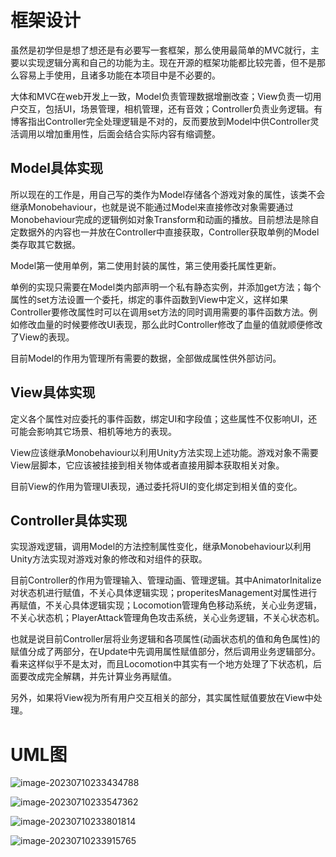 # 框架设计

虽然是初学但是想了想还是有必要写一套框架，那么使用最简单的MVC就行，主要以实现逻辑分离和自己的功能为主。现在开源的框架功能都比较完善，但不是那么容易上手使用，且诸多功能在本项目中是不必要的。

大体和MVC在web开发上一致，Model负责管理数据增删改查；View负责一切用户交互，包括UI，场景管理，相机管理，还有音效；Controller负责业务逻辑。有博客指出Controller完全处理逻辑是不对的，反而要放到Model中供Controller灵活调用以增加重用性，后面会结合实际内容有缩调整。

## Model具体实现

所以现在的工作是，用自己写的类作为Model存储各个游戏对象的属性，该类不会继承Monobehaviour，也就是说不能通过Model来直接修改对象需要通过Monobehaviour完成的逻辑例如对象Transform和动画的播放。目前想法是除自定数据外的内容也一并放在Controller中直接获取，Controller获取单例的Model类存取其它数据。

Model第一使用单例，第二使用封装的属性，第三使用委托属性更新。

单例的实现只需要在Model类内部声明一个私有静态实例，并添加get方法；每个属性的set方法设置一个委托，绑定的事件函数到View中定义，这样如果Controller要修改属性时可以在调用set方法的同时调用需要的事件函数方法。例如修改血量的时候要修改UI表现，那么此时Controller修改了血量的值就顺便修改了View的表现。

目前Model的作用为管理所有需要的数据，全部做成属性供外部访问。

## View具体实现

定义各个属性对应委托的事件函数，绑定UI和字段值；这些属性不仅影响UI，还可能会影响其它场景、相机等地方的表现。

View应该继承Monobehaviour以利用Unity方法实现上述功能。游戏对象不需要View层脚本，它应该被挂接到相关物体或者直接用脚本获取相关对象。

目前View的作用为管理UI表现，通过委托将UI的变化绑定到相关值的变化。

## Controller具体实现

实现游戏逻辑，调用Model的方法控制属性变化，继承Monobehaviour以利用Unity方法实现对游戏对象的修改和对组件的获取。

目前Controller的作用为管理输入、管理动画、管理逻辑。其中AnimatorInitalize对状态机进行赋值，不关心具体逻辑实现；properitesManagement对属性进行再赋值，不关心具体逻辑实现；Locomotion管理角色移动系统，关心业务逻辑，不关心状态机；PlayerAttack管理角色攻击系统，关心业务逻辑，不关心状态机。

也就是说目前Controller层将业务逻辑和各项属性(动画状态机的值和角色属性)的赋值分成了两部分，在Update中先调用属性赋值部分，然后调用业务逻辑部分。看来这样似乎不是太对，而且Locomotion中其实有一个地方处理了下状态机，后面要改成完全解耦，并先计算业务再赋值。

另外，如果将View视为所有用户交互相关的部分，其实属性赋值要放在View中处理。



# UML图

![image-20230710233434788](移动)

![image-20230710233547362](连招)

![image-20230710233801814](NPC交互)

![image-20230710233915765](属性)

